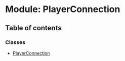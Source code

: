 # Module: PlayerConnection

## Table of contents

### Classes

- [PlayerConnection](../wiki/PlayerConnection.PlayerConnection)
